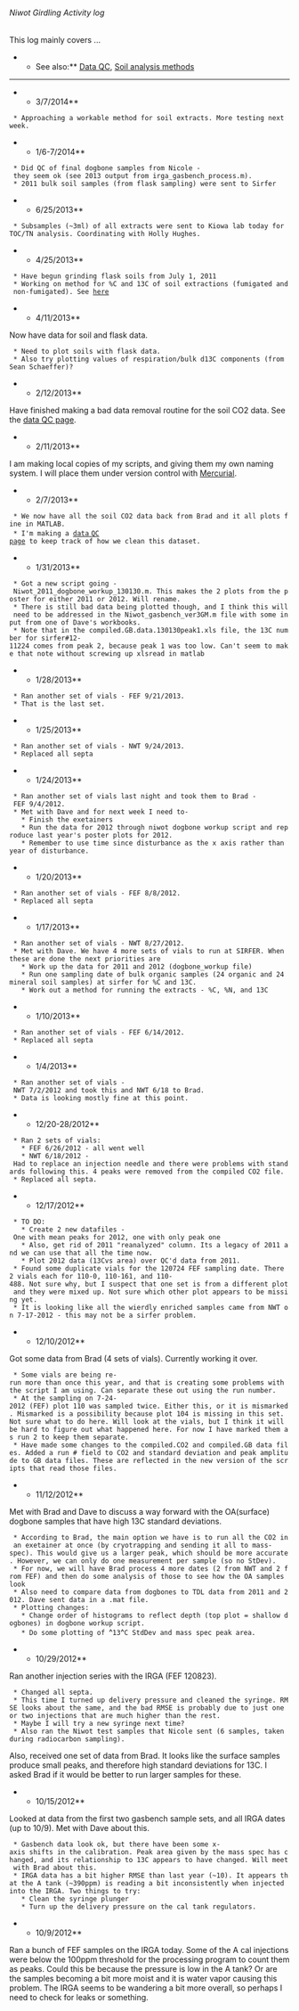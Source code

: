 ###### Niwot Girdling Activity log

This log mainly covers ...

-   -   See also:\*\* [Data QC](data_qc "wikilink"), [Soil analysis
        methods](soilanalysis "wikilink")

------------------------------------------------------------------------

-   -   3/7/2014\*\*

` * Approaching a workable method for soil extracts. More testing next week.`

-   -   1/6-7/2014\*\*

` * Did QC of final dogbone samples from Nicole - they seem ok (see 2013 output from irga_gasbench_process.m).`\
` * 2011 bulk soil samples (from flask sampling) were sent to Sirfer`

-   -   6/25/2013\*\*

` * Subsamples (~3ml) of all extracts were sent to Kiowa lab today for TOC/TN analysis. Coordinating with Holly Hughes.`

-   -   4/25/2013\*\*

` * Have begun grinding flask soils from July 1, 2011`\
` * Working on method for %C and 13C of soil extractions (fumigated and non-fumigated). See `[`here`](soilanalysis "wikilink")

-   -   4/11/2013\*\*

Now have data for soil and flask data.

` * Need to plot soils with flask data.`\
` * Also try plotting values of respiration/bulk d13C components (from Sean Schaeffer)?`

-   -   2/12/2013\*\*

Have finished making a bad data removal routine for the soil CO2 data.
See the [data QC page](niwot_girdling:data_qc "wikilink").

-   -   2/11/2013\*\*

I am making local copies of my scripts, and giving them my own naming
system. I will place them under version control with
[Mercurial](procedures:mercurial "wikilink").

-   -   2/7/2013\*\*

` * We now have all the soil CO2 data back from Brad and it all plots fine in MATLAB.`\
` * I'm making a `[`data` `QC`
`page`](niwot_girdling:data_qc "wikilink")` to keep track of how we clean this dataset.`

-   -   1/31/2013\*\*

` * Got a new script going - Niwot_2011_dogbone_workup_130130.m. This makes the 2 plots from the poster for either 2011 or 2012. Will rename.`\
` * There is still bad data being plotted though, and I think this will need to be addressed in the Niwot_gasbench_ver3GM.m file with some input from one of Dave's workbooks.`\
` * Note that in the compiled.GB.data.130130peak1.xls file, the 13C number for sirfer#12-11224 comes from peak 2, because peak 1 was too low. Can't seem to make that note without screwing up xlsread in matlab`

-   -   1/28/2013\*\*

` * Ran another set of vials - FEF 9/21/2013.`\
` * That is the last set.`

-   -   1/25/2013\*\*

` * Ran another set of vials - NWT 9/24/2013.`\
` * Replaced all septa`

-   -   1/24/2013\*\*

` * Ran another set of vials last night and took them to Brad - FEF 9/4/2012.`\
` * Met with Dave and for next week I need to- `\
`   * Finish the exetainers`\
`   * Run the data for 2012 through niwot dogbone workup script and reproduce last year's poster plots for 2012.`\
`   * Remember to use time since disturbance as the x axis rather than year of disturbance.`

-   -   1/20/2013\*\*

` * Ran another set of vials - FEF 8/8/2012.`\
` * Replaced all septa`

-   -   1/17/2013\*\*

` * Ran another set of vials - NWT 8/27/2012.`\
` * Met with Dave. We have 4 more sets of vials to run at SIRFER. When these are done the next priorities are`\
`   * Work up the data for 2011 and 2012 (dogbone_workup file)`\
`   * Run one sampling date of bulk organic samples (24 organic and 24 mineral soil samples) at sirfer for %C and 13C.`\
`   * Work out a method for running the extracts - %C, %N, and 13C`

-   -   1/10/2013\*\*

` * Ran another set of vials - FEF 6/14/2012.`\
` * Replaced all septa`

-   -   1/4/2013\*\*

` * Ran another set of vials - NWT 7/2/2012 and took this and NWT 6/18 to Brad.`\
` * Data is looking mostly fine at this point.`

-   -   12/20-28/2012\*\*

` * Ran 2 sets of vials:`\
`   * FEF 6/26/2012 - all went well`\
`   * NWT 6/18/2012 - Had to replace an injection needle and there were problems with standards following this. 4 peaks were removed from the compiled CO2 file. `\
` * Replaced all septa.`

-   -   12/17/2012\*\*

` * TO DO:`\
`   * Create 2 new datafiles - One with mean peaks for 2012, one with only peak one`\
`   * Also, get rid of 2011 "reanalyzed" column. Its a legacy of 2011 and we can use that all the time now.`\
`   * Plot 2012 data (13Cvs area) over QC'd data from 2011.`\
` * Found some duplicate vials for the 120724 FEF sampling date. There 2 vials each for 110-0, 110-161, and 110-488. Not sure why, but I suspect that one set is from a different plot and they were mixed up. Not sure which other plot appears to be missing yet.`\
` * It is looking like all the wierdly enriched samples came from NWT on 7-17-2012 - this may not be a sirfer problem.`

-   -   12/10/2012\*\*

Got some data from Brad (4 sets of vials). Currently working it over.

` * Some vials are being re-run more than once this year, and that is creating some problems with the script I am using. Can separate these out using the run number.`\
` * At the sampling on 7-24-2012 (FEF) plot 110 was sampled twice. Either this, or it is mismarked. Mismarked is a possibility because plot 104 is missing in this set. Not sure what to do here. Will look at the vials, but I think it will be hard to figure out what happened here. For now I have marked them as run 2 to keep them separate.`\
` * Have made some changes to the compiled.CO2 and compiled.GB data files. Added a run # field to CO2 and standard deviation and peak amplitude to GB data files. These are reflected in the new version of the scripts that read those files.`

-   -   11/12/2012\*\*

Met with Brad and Dave to discuss a way forward with the OA(surface)
dogbone samples that have high 13C standard deviations.

` * According to Brad, the main option we have is to run all the CO2 in an exetainer at once (by cryotrapping and sending it all to mass-spec). This would give us a larger peak, which should be more accurate. However, we can only do one measurement per sample (so no StDev).`\
` * For now, we will have Brad process 4 more dates (2 from NWT and 2 from FEF) and then do some analysis of those to see how the OA samples look`\
` * Also need to compare data from dogbones to TDL data from 2011 and 2012. Dave sent data in a .mat file.`\
` * Plotting changes:`\
`   * Change order of histograms to reflect depth (top plot = shallow dogbones) in dogbone workup script.`\
`   * Do some plotting of `^`13`^`C StdDev and mass spec peak area.`

-   -   10/29/2012\*\*

Ran another injection series with the IRGA (FEF 120823).

` * Changed all septa.`\
` * This time I turned up delivery pressure and cleaned the syringe. RMSE looks about the same, and the bad RMSE is probably due to just one or two injections that are much higher than the rest. `\
` * Maybe I will try a new syringe next time?`\
` * Also ran the Niwot test samples that Nicole sent (6 samples, taken during radiocarbon sampling).`

Also, received one set of data from Brad. It looks like the surface
samples produce small peaks, and therefore high standard deviations for
13C. I asked Brad if it would be better to run larger samples for these.

-   -   10/15/2012\*\*

Looked at data from the first two gasbench sample sets, and all IRGA
dates (up to 10/9). Met with Dave about this.

` * Gasbench data look ok, but there have been some x-axis shifts in the calibration. Peak area given by the mass spec has changed, and its relationship to 13C appears to have changed. Will meet with Brad about this.`\
` * IRGA data has a bit higher RMSE than last year (~10). It appears that the A tank (~390ppm) is reading a bit inconsistently when injected into the IRGA. Two things to try:`\
`   * Clean the syringe plunger`\
`   * Turn up the delivery pressure on the cal tank regulators. `

-   -   10/9/2012\*\*

Ran a bunch of FEF samples on the IRGA today. Some of the A cal
injections were below the 100ppm threshold for the processing program to
count them as peaks. Could this be because the pressure is low in the A
tank? Or are the samples becoming a bit more moist and it is water vapor
causing this problem. The IRGA seems to be wandering a bit more overall,
so perhaps I need to check for leaks or something.
